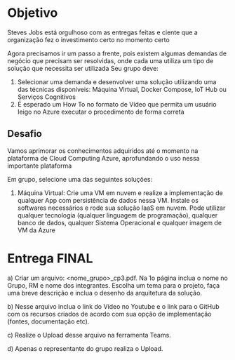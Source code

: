 # Objetivo

Steves Jobs está orgulhoso com as entregas feitas e ciente que a
organização fez o investimento certo no momento certo

Agora precisamos ir um passo a frente, pois existem algumas demandas de
negócio que precisam ser resolvidas, onde cada uma utiliza um tipo de
solução que necessita ser utilizada
Seu grupo deve:
1) Selecionar uma demanda e desenvolver uma solução utilizando uma
das técnicas disponíveis: Máquina Virtual, Docker Compose, IoT Hub ou
Serviços Cognitivos
2) É esperado um How To no formato de Vídeo que permita um usuário
leigo no Azure executar o procedimento de forma correta

## Desafio

Vamos aprimorar os conhecimentos adquiridos até o momento na
plataforma de Cloud Computing Azure, aprofundando o uso nessa
importante plataforma

Em grupo, selecione uma das seguintes soluções:

1) Máquina Virtual: Crie uma VM em nuvem e realize a
implementação de qualquer App com persistência de dados
nessa VM. Instale os softwares necessários e rode sua solução
IaaS em nuvem. Pode utilizar qualquer tecnologia (qualquer
linguagem de programação), qualquer banco de dados,
qualquer Sistema Operacional e qualquer imagem de VM da
Azure

# Entrega FINAL

a) Criar um arquivo:
<nome_grupo>_cp3.pdf.
Na 1o página inclua o nome no Grupo, RM e nome dos integrantes. Escolha
um tema para o projeto, faça uma breve descrição e inclua o desenho da
arquitetura da solução.

b) Nesse arquivo inclua o link do Vídeo no Youtube e o link para o GitHub com os
recursos criados de acordo com sua opção de implementação (fontes,
documentação etc).

c) Realize o Upload desse arquivo na ferramenta Teams.

d) Apenas o representante do grupo realiza o Upload.
